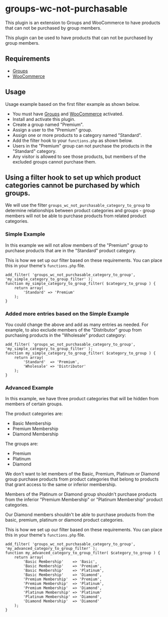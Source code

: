 # groups-wc-not-purchasable
This plugin is an extension to Groups and WooCommerce to have products that can not be purchased by group members.

This plugin can be used to have products that can not be purchased by group members.

## Requirements
- [Groups](http://wordpress.org/plugins/groups/)
- [WooCommerce](http://wordpress.org/plugins/woocommerce/)

## Usage

Usage example based on the first filter example as shown below.

- You must have [Groups](http://wordpress.org/plugins/groups/) and [WooCommerce](http://wordpress.org/plugins/woocommerce/) activated.
- Install and activate this plugin.
- Create a group named "Premium".
- Assign a user to the "Premium" group.
- Assign one or more products to a category named "Standard".
- Add the filter hook to your `functions.php` as shown below.
- Users in the "Premium" group can not purchase the products in the "Standard" category.
- Any visitor is allowed to see those products, but members of the excluded groups cannot purchase them.

## Using a filter hook to set up which product categories cannot be purchased by which groups.

We will use the filter `groups_wc_not_purchasable_category_to_group` to determine relationships between product categories and groups - group members will not be able to purchase products from related product categories.

### Simple Example

In this example we will not allow members of the "Premium" group to purchase products that are in the "Standard" product category.

This is how we set up our filter based on these requirements. You can place this in your theme's `functions.php` file.

```
add_filter( 'groups_wc_not_purchasable_category_to_group', 'my_simple_category_to_group_filter' );
function my_simple_category_to_group_filter( $category_to_group ) {
	return array(
		'Standard' => 'Premium'
	);
}
```

### Added more entries based on the Simple Example

You could change the above and add as many entries as needed. For example, to also exclude members of the "Distributor" group from purchasing products in the "Wholesale" product category:

```
add_filter( 'groups_wc_not_purchasable_category_to_group', 'my_simple_category_to_group_filter' );
function my_simple_category_to_group_filter( $category_to_group ) {
	return array(
		'Standard'  => 'Premium',
		'Wholesale' => 'Distributor'
	);
}
```

### Advanced Example

In this example, we have three product categories that will be hidden from members of certain groups.

The product categories are:

- Basic Membership
- Premium Membership
- Diamond Membership

The groups are:

- Premium
- Platinum
- Diamond

We don't want to let members of the Basic, Premium, Platinum or Diamond group purchase products from product categories that belong to products that grant access to the same or inferior membership.

Members of the Platinum or Diamond group shouldn't purchase products from the inferior "Premium Membership" or "Platinum Membership" product categories.

Our Diamond members shouldn't be able to purchase products from the basic, premium, platinum or diamond product categories.

This is how we set up our filter based on these requirements. You can place this in your theme's `functions.php` file.

```
add_filter( 'groups_wc_not_purchasable_category_to_group', 'my_advanced_category_to_group_filter' );
function my_advanced_category_to_group_filter( $category_to_group ) {
	return array(
		'Basic Membership'    => 'Basic',
		'Basic Membership'    => 'Premium',
		'Basic Membership'    => 'Platinum',
		'Basic Membership'    => 'Diamond',
		'Premium Membership'  => 'Premium',
		'Premium Membership'  => 'Platinum',
		'Premium Membership'  => 'Diamond',
		'Platinum Membership' => 'Platinum'
		'Platinum Membership' => 'Diamond',
		'Diamond Membership'  => 'Diamond'
	);
}
```
